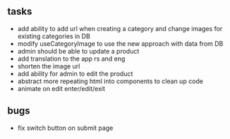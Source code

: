 ## tasks 

- add ability to add url when creating a category and change images for existing categories in DB
- modify useCategoryImage to use the new approach with data from DB
- admin should be able to update a product
- add translation to the app rs and eng 
- shorten the image url
- add ability for admin to edit the product 
- abstract more repeating html into components to clean up code 
- animate on edit enter/edit/exit 

## bugs 

- fix switch button on submit page 

